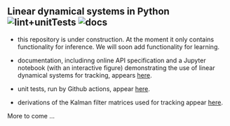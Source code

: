 Linear dynamical systems in Python ![lint+unitTests](https://github.com/joacorapela/lds_python/actions/workflows/lint+unitTests.yml/badge.svg)
 ![docs](https://readthedocs.org/projects/pip/badge/)
----------------------------------

- this repository is under construction. At the moment it only contains functionality for inference. We will soon add functionality for learning.

- documentation, includinng online API specification and a Jupyter notebook (with an interactive figure) demonstrating the use of linear dynamical systems for tracking, appears [here](https://lds-python.readthedocs.io/).

- unit tests, run by Github actions, appear [here](https://github.com/joacorapela/lds_python/tree/master/test).

- derivations of the Kalman filter matrices used for tracking appear [here](docs/tracking/tracking.pdf).

More to come ...

